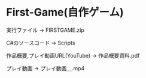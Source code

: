 # First-Game(自作ゲーム)
実行ファイル -> FIRSTGAME.zip

C#のソースコード -> Scripts

作品概要,プレイ動画URL(YouTube) -> 作品概要資料.pdf

プレイ動画 -> プレイ動画＿.mp4
